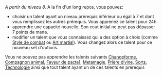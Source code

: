 *A partir du niveau 8.*
A la fin d'un long repos, vous pouvez: 
- choisir un talent ayant un niveau prérequis inférieur ou égal à 7 et dont vous remplissez les autres prérequis. Vous apprenez ce talent pour 24h.
- apprendre une capacité nouvelle. Son cout initial ne peut pas dépasser 7 points de mana.
- modifier un talent que vous connaissez qui a des option à choix (comme [Style de combat](../1.%20Talent%20de%20base/Style%20de%20combat.md) ou [Art martial](../1.%20Talent%20de%20base/Art%20martial.md)). Vous changez alors ce talent pour ce nouveau set d'options.

Vous ne pouvez pas apprendre les talents suivants [Changeforme](../1.%20Talent%20de%20base/Changeforme.md), [Compagnon animal](../1.%20Talent%20de%20base/Compagnon%20animal.md), [Faveur de pacte](../1.%20Talent%20de%20base/Faveur%20de%20pacte.md)], [Metamagie](../1.%20Talent%20de%20base/Metamagie.md), [Prière divine](../2.%20Talent%20amméliorant%20un%20talent%20de%20base/Sorts/divin/Pretre%20ou%20paladin/Prière%20divine.md), [Sorts](../1.%20Talent%20de%20base/Sorts.md), [Technologie](../1.%20Talent%20de%20base/Technologie.md) ainsi que tout talent ayant un de ces talents en prérequis

